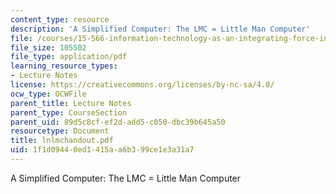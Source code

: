 ```yaml
---
content_type: resource
description: 'A Simplified Computer: The LMC = Little Man Computer'
file: /courses/15-566-information-technology-as-an-integrating-force-in-manufacturing-spring-2003/1f1d09440ed1415aa6b399ce1e3a31a7_lnlmchandout.pdf
file_size: 105502
file_type: application/pdf
learning_resource_types:
- Lecture Notes
license: https://creativecommons.org/licenses/by-nc-sa/4.0/
ocw_type: OCWFile
parent_title: Lecture Notes
parent_type: CourseSection
parent_uid: 89d5c8cf-ef2d-add5-c050-dbc39b645a50
resourcetype: Document
title: lnlmchandout.pdf
uid: 1f1d0944-0ed1-415a-a6b3-99ce1e3a31a7
---
```

A Simplified Computer: The LMC = Little Man Computer